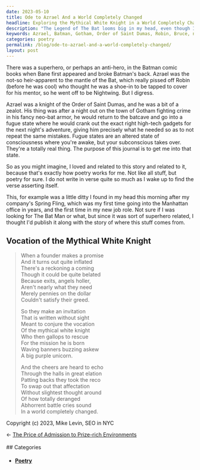 ```yaml
---
date: 2023-05-10
title: Ode to Azrael And a World Completely Changed
headline: Exploring the Mythical White Knight in a World Completely Changed
description: "The Legend of The Bat looms big in my head, even though I started out as a Marvel Comics guy, when Frank Miller's industry-changing Dark Knight Returns graphic novel came out in 1986, I held my nose and switched to DC and followed a number of Batman titles&#151;few of which made a bigger impression on me than the one of Azrael of The Order of St. Dumas who went into fugue states to make gadgets. It's how poetry works with me."
keywords: Azrael, Batman, Gotham, Order of Saint Dumas, Robin, Bruce, neo-bat armor, high-tech gadgets, superhero, anti-hero, Bane, fugue state, poetry, Spring Fling, Manhattan office, job role, mythical white knight, founder, promise, exits, angels, greed, invitation, mission, banners, unicorn, elation, affectation, deranged, battle cries, world
categories: poetry
permalink: /blog/ode-to-azrael-and-a-world-completely-changed/
layout: post
---
```



There was a superhero, or perhaps an anti-hero, in the Batman comic books when
Bane first appeared and broke Batman's back. Azrael was the not-so
heir-apparent to the mantle of the Bat, which really pissed off Robin (before
he was cool) who thought he was a shoe-in to be tapped to cover for his mentor,
so he went off to be Nightwing. But I digress.

Azrael was a knight of the Order of Saint Dumas, and he was a bit of a zealot.
His thing was after a night out on the town of Gotham fighting crime in his
fancy neo-bat armor, he would return to the batcave and go into a fugue state
where he would crank out the exact right high-tech gadgets for the next night's
adventure, giving him precisely what he needed so as to not repeat the same
mistakes. Fugue states are an altered state of consciousness where you're
awake, but your subconscious takes over. They're a totally real thing. The
purpose of this journal is to get me into that state.

So as you might imagine, I loved and related to this story and related to it,
because that's exactly how poetry works for me. Not like all stuff, but poetry
for sure. I do not write in verse quite so much as I wake up to find the verse
asserting itself.

This, for example was a little ditty I found in my head this morning after my
company's Spring Fling, which was my first time going into the Manhattan office
in years, and the first time in my new job role. Not sure if I was looking for
The Bat Man or what, but since it was sort of superhero related, I thought I'd
publish it along with the story of where this stuff comes from.

## Vocation of the Mythical White Knight

> When a founder makes a promise  
> And it turns out quite inflated  
> There's a reckoning a coming  
> Though it could be quite belated  
> Because exits, angels holler,  
> Aren't nearly what they need  
> Merely pennies on the dollar  
> Couldn't satisfy their greed.  
>  
> So they make an invitation  
> That is written without sight  
> Meant to conjure the vocation  
> Of the mythical white knight  
> Who then gallops to rescue  
> For the mission he is born  
> Waving banners buzzing askew  
> A big purple unicorn.  
>  
> And the cheers are heard to echo  
> Through the halls in great elation  
> Patting backs they took the reco  
> To swap out that affectation  
> Without slightest thought around  
> Of how totally deranged  
> Abhorrent battle cries sound  
> In a world completely changed.  

Copyright (c) 2023, Mike Levin, SEO in NYC




















<div class="arrow-links"><div class="post-nav-prev"><span class="arrow">&larr;&nbsp;</span><a href="/blog/the-price-of-admission-to-prize-rich-environments/">The Price of Admission to Prize-rich Environments</a></div> &nbsp; <div class="post-nav-next"><a href=""></a></div></div>
## Categories

<ul>
<li><h4><a href='/poetry/'>Poetry</a></h4></li></ul>